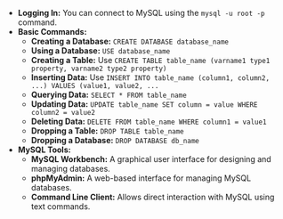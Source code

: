 - **Logging In:** You can connect to MySQL using the `mysql -u root -p` command.
- **Basic Commands:** 
    - **Creating a Database:** `CREATE DATABASE database_name`
    - **Using a Database:** `USE database_name` 
    - **Creating a Table:** Use `CREATE TABLE table_name (varname1 type1 property, varname2 type2 property)`
    - **Inserting Data:** Use `INSERT INTO table_name (column1, column2, ...) VALUES (value1, value2, ...` 
    - **Querying Data:** `SELECT * FROM table_name` 
    - **Updating Data:** `UPDATE table_name SET column = value WHERE column2 = value2`
    - **Deleting Data:** `DELETE FROM table_name WHERE column1 = value1` 
    - **Dropping a Table:** `DROP TABLE table_name` 
    - **Dropping a Database:**  `DROP DATABASE db_name`
- **MySQL Tools:** 
    - **MySQL Workbench:** A graphical user interface for designing and managing databases.
    - **phpMyAdmin:** A web-based interface for managing MySQL databases.
    - **Command Line Client:** Allows direct interaction with MySQL using text commands.